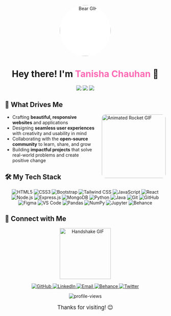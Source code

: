 <p align="center">
  <img src="https://media.giphy.com/media/3o7TKMt1VVNkHV2PaE/giphy.gif" width="160" height="160" alt="Bear GIF" style="border-radius:50%;object-fit:cover;background:#fff;" />
</p>

<h1 align="center">Hey there! I'm <span style="color:#ff69b4;">Tanisha Chauhan</span> 👋</h1>
<p align="center">
  <img src="https://img.shields.io/badge/🚀%20Full--Stack%20Developer-007ACC?style=for-the-badge&logo=javascript&logoColor=white" />
  <img src="https://img.shields.io/badge/🎨%20UI%2FUX%20Designer-ff69b4?style=for-the-badge&logo=figma&logoColor=white" />
  <img src="https://img.shields.io/badge/🤖%20AI%2FML%20Enthusiast-orange?style=for-the-badge&logo=python&logoColor=white" />
</p>

## 🚀 What Drives Me  

<img src="https://media.giphy.com/media/hpXdHPfFI5wTABdDx9/giphy.gif" width="200" alt="Animated Rocket GIF" align="right" style="margin-left:20px; border-radius:12px;" />

- Crafting **beautiful, responsive websites** and applications  
- Designing **seamless user experiences** with creativity and usability in mind  
- Collaborating with the **open-source community** to learn, share, and grow  
- Building **impactful projects** that solve real-world problems and create positive change  

## 🛠️ My Tech Stack  

<p align="center">
 <p align="center">
  <img src="https://img.shields.io/badge/HTML5-E34F26?style=flat-square&logo=html5&logoColor=white" alt="HTML5"/>
  <img src="https://img.shields.io/badge/CSS3-1572B6?style=flat-square&logo=css3&logoColor=white" alt="CSS3"/>
  <img src="https://img.shields.io/badge/Bootstrap-563D7C?style=flat-square&logo=bootstrap&logoColor=white" alt="Bootstrap"/>
  <img src="https://img.shields.io/badge/Tailwind_CSS-38B2AC?style=flat-square&logo=tailwind-css&logoColor=white" alt="Tailwind CSS"/>
  <img src="https://img.shields.io/badge/JavaScript-F7DF1E?style=flat-square&logo=javascript&logoColor=black" alt="JavaScript"/>
  <img src="https://img.shields.io/badge/React-61DAFB?style=flat-square&logo=react&logoColor=black" alt="React"/>
  <img src="https://img.shields.io/badge/Node.js-339933?style=flat-square&logo=nodedotjs&logoColor=white" alt="Node.js"/>
  <img src="https://img.shields.io/badge/Express.js-000000?style=flat-square&logo=express&logoColor=white" alt="Express.js"/>
  <img src="https://img.shields.io/badge/MongoDB-47A248?style=flat-square&logo=mongodb&logoColor=white" alt="MongoDB"/>
  <img src="https://img.shields.io/badge/Python-3776AB?style=flat-square&logo=python&logoColor=white" alt="Python"/>
  <img src="https://img.shields.io/badge/Java-007396?style=flat-square&logo=java&logoColor=white" alt="Java"/>
  <img src="https://img.shields.io/badge/Git-F05032?style=flat-square&logo=git&logoColor=white" alt="Git"/>
  <img src="https://img.shields.io/badge/GitHub-181717?style=flat-square&logo=github&logoColor=white" alt="GitHub"/>
  <img src="https://img.shields.io/badge/Figma-F24E1E?style=flat-square&logo=figma&logoColor=white" alt="Figma"/>
  <img src="https://img.shields.io/badge/Visual_Studio_Code-007ACC?style=flat-square&logo=visual-studio-code&logoColor=white" alt="VS Code"/>
  <img src="https://img.shields.io/badge/Pandas-150458?style=flat-square&logo=pandas&logoColor=white" alt="Pandas"/>
  <img src="https://img.shields.io/badge/NumPy-013243?style=flat-square&logo=numpy&logoColor=white" alt="NumPy"/>
  <img src="https://img.shields.io/badge/Jupyter-F37626?style=flat-square&logo=jupyter&logoColor=white" alt="Jupyter"/>
  <img src="https://img.shields.io/badge/Behance-1769FF?style=flat-square&logo=behance&logoColor=white" alt="Behance"/>
</p>
</p>

## 🤝 Connect with Me  

<p align="center">
  <img src="https://media.giphy.com/media/26AHONQ79FdWZhAI0/giphy.gif" width="160" alt="Handshake GIF"/>
</p>

<p align="center">
  <a href="https://github.com/Tannzz10" target="_blank">
    <img src="https://img.shields.io/badge/GitHub-100000?style=for-the-badge&logo=github&logoColor=white" alt="GitHub"/>
  </a>
  <a href="https://www.linkedin.com/in/tanisha-chauhan-a71776321/" target="_blank">
    <img src="https://img.shields.io/badge/LinkedIn-0077B5?style=for-the-badge&logo=linkedin&logoColor=white" alt="LinkedIn"/>
  </a>
  <a href="mailto:Chauhantanisha831@gmail.com" target="_blank">
    <img src="https://img.shields.io/badge/Email-D14836?style=for-the-badge&logo=gmail&logoColor=white" alt="Email"/>
  </a>
  <a href="https://behance.net/tanishachauhan11" target="_blank">
    <img src="https://img.shields.io/badge/Behance-1769FF?style=for-the-badge&logo=behance&logoColor=white" alt="Behance"/>
  </a>
  <a href="https://twitter.com/https://x.com/tannzz_10" target="_blank">
  <img src="https://img.shields.io/badge/Twitter-1DA1F2?style=for-the-badge&logo=twitter&logoColor=white" alt="Twitter"/>
</a>
</p>

<p align="center">
  <img src="https://komarev.com/ghpvc/?username=Tannzz10&label=Profile%20Visits&color=0e75b6&style=for-the-badge" alt="profile-views" />
</p>

<p align="center" style="font-size:17px;">
  Thanks for visiting! 😊
</p>

